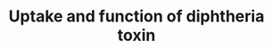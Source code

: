 ---
annotations:
- id: PW:0001434
  parent: regulatory pathway
  type: Pathway Ontology
  value: toxin and toxicant response pathway
authors:
- ReactomeTeam
- Fehrhart
description: Diphtheria is a serious, often fatal human disease associated with damage
  to many tissues. Bacteria in infected individuals, however, are typically confined
  to the lining of the throat or to a skin lesion; systemic effects are due to the
  secretion of an exotoxin encoded by a lysogenic bacteriophage. The toxin is encoded
  as a single polypeptide but is cleaved by host furin-like proteases to yield an
  aminoterminal fragment A and a carboxyterminal fragment B, linked by a disulfide
  bond. Toxin cleavage can occur when it first contacts the target cell surface, as
  annotated here, or as late as the point at which fragment A is released into the
  cytosol. Fragment B mediates toxin uptake into target cell endocytic vesicles, where
  acidification promotes a conformational change enabling fragment B to form a channel
  in the vesicle membrane through which fragment A is extruded into the target cell
  cytosol. Cleavage of the inter-fragment disulfide bond frees DT fragment A, which
  catalyzes ADP ribosylation of the translation elongation factor 2 (EEF2) in a target
  cell, thereby blocking protein synthesis. Neither fragment is toxic to human cells
  by itself (Collier 1975; Pappenheim 1977; Murphy 2011).  View original pathway at
  [http://www.reactome.org/PathwayBrowser/#DIAGRAM=5336415 Reactome].
last-edited: 2021-01-25
organisms:
- Homo sapiens
redirect_from:
- /index.php/Pathway:WP3360
- /instance/WP3360
revision: null
schema-jsonld:
- '@context': https://schema.org/
  '@id': https://wikipathways.github.io/pathways/WP3360.html
  '@type': Dataset
  creator:
    '@type': Organization
    name: WikiPathways
  description: Diphtheria is a serious, often fatal human disease associated with
    damage to many tissues. Bacteria in infected individuals, however, are typically
    confined to the lining of the throat or to a skin lesion; systemic effects are
    due to the secretion of an exotoxin encoded by a lysogenic bacteriophage. The
    toxin is encoded as a single polypeptide but is cleaved by host furin-like proteases
    to yield an aminoterminal fragment A and a carboxyterminal fragment B, linked
    by a disulfide bond. Toxin cleavage can occur when it first contacts the target
    cell surface, as annotated here, or as late as the point at which fragment A is
    released into the cytosol. Fragment B mediates toxin uptake into target cell endocytic
    vesicles, where acidification promotes a conformational change enabling fragment
    B to form a channel in the vesicle membrane through which fragment A is extruded
    into the target cell cytosol. Cleavage of the inter-fragment disulfide bond frees
    DT fragment A, which catalyzes ADP ribosylation of the translation elongation
    factor 2 (EEF2) in a target cell, thereby blocking protein synthesis. Neither
    fragment is toxic to human cells by itself (Collier 1975; Pappenheim 1977; Murphy
    2011).  View original pathway at [http://www.reactome.org/PathwayBrowser/#DIAGRAM=5336415
    Reactome].
  keywords:
  - ADP-ribo-EEF2
  - CD9
  - 'CD9 '
  - DT A:B
  - DT(226-567)
  - 'DT(226-567) disulfide bonded '
  - DT(33-225)
  - 'DT(33-225) disulfide bonded '
  - DT:HBEGF:CD9
  - EEF2
  - H+
  - HBEGF(20-208)
  - 'HBEGF(20-208) '
  - HSP90AA1
  - HSP90AB1
  - NAD+
  - NAM
  - TXNRD1
  license: CC0
  name: Uptake and function of diphtheria toxin
seo: CreativeWork
title: Uptake and function of diphtheria toxin
wpid: WP3360
---